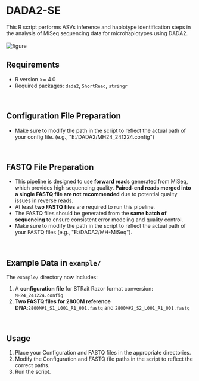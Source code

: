 # DADA2-SE
This R script performs ASVs inference and haplotype identification steps in the analysis of MiSeq sequencing data for microhaplotypes using DADA2.
<br> 
<br> 
![figure](https://github.com/user-attachments/assets/e8381d63-39fb-4836-82fc-f63a7eeb89e9)
<br>

## Requirements
- R version >= 4.0
- Required packages: `dada2`, `ShortRead`, `stringr`

<br>

## Configuration File Preparation
- Make sure to modify the path in the script to reflect the actual path of your config file.
  (e.g., "E:/DADA2/MH24_241224.config")

<br>

## FASTQ File Preparation
- This pipeline is designed to use **forward reads** generated from MiSeq, which provides high sequencing quality.
  **Paired-end reads merged into a single FASTQ file are not recommended** due to potential quality issues in reverse reads.
- At least **two FASTQ files** are required to run this pipeline.
- The FASTQ files should be generated from the **same batch of sequencing** to ensure consistent error modeling and quality control.
- Make sure to modify the path in the script to reflect the actual path of your FASTQ files
  (e.g., "E:/DADA2/MH-MiSeq"). 

<br>

## Example Data in `example/`
The `example/` directory now includes:
1. A **configuration file** for STRait Razor format conversion: `MH24_241224.config`
2. **Two FASTQ files for 2800M reference DNA**:`2800M#1_S1_L001_R1_001.fastq` and `2800M#2_S2_L001_R1_001.fastq`

<br>

## Usage
1. Place your Configuration and FASTQ files in the appropriate directories.
2. Modify the Configuration and FASTQ file paths in the script to reflect the correct paths.
3. Run the script.
